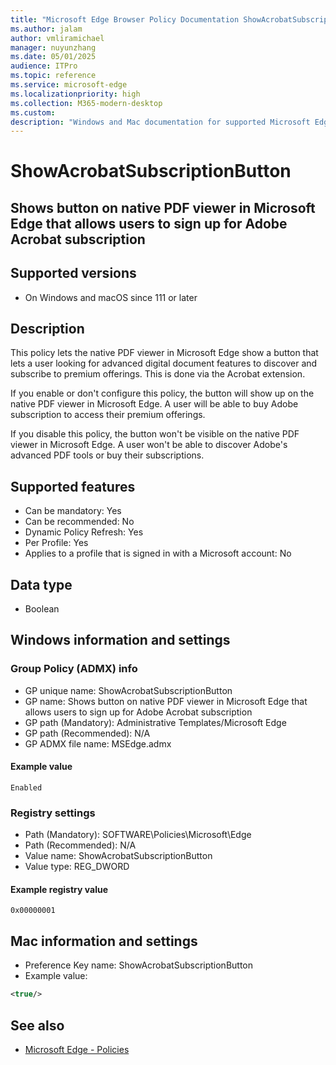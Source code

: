 ```yaml
---
title: "Microsoft Edge Browser Policy Documentation ShowAcrobatSubscriptionButton"
ms.author: jalam
author: vmliramichael
manager: nuyunzhang
ms.date: 05/01/2025
audience: ITPro
ms.topic: reference
ms.service: microsoft-edge
ms.localizationpriority: high
ms.collection: M365-modern-desktop
ms.custom:
description: "Windows and Mac documentation for supported Microsoft Edge Browser policy: Shows button on native PDF viewer in Microsoft Edge that allows users to sign up for Adobe Acrobat subscription"
---
```


<!--THIS FILE IS AUTOMATICALLY GENERATED. MANUAL CHANGES WILL BE OVERWRITTEN.-->
<!--Please contact the Microsoft Edge Manageability team with any questions.-->

# ShowAcrobatSubscriptionButton

## Shows button on native PDF viewer in Microsoft Edge that allows users to sign up for Adobe Acrobat subscription


## Supported versions

- On Windows and macOS since 111 or later

## Description

This policy lets the native PDF viewer in Microsoft Edge show a button that lets a user looking for advanced digital document features to discover and subscribe to premium offerings. This is done via the Acrobat extension.

If you enable or don't configure this policy, the button will show up on the native PDF viewer in Microsoft Edge. A user will be able to buy Adobe subscription to access their premium offerings.

If you disable this policy, the button won't be visible on the native PDF viewer in Microsoft Edge. A user won't be able to discover Adobe's advanced PDF tools or buy their subscriptions.

## Supported features

- Can be mandatory: Yes
- Can be recommended: No
- Dynamic Policy Refresh: Yes
- Per Profile: Yes
- Applies to a profile that is signed in with a Microsoft account: No

## Data type

- Boolean

## Windows information and settings

### Group Policy (ADMX) info

- GP unique name: ShowAcrobatSubscriptionButton
- GP name: Shows button on native PDF viewer in Microsoft Edge that allows users to sign up for Adobe Acrobat subscription
- GP path (Mandatory): Administrative Templates/Microsoft Edge
- GP path (Recommended): N/A
- GP ADMX file name: MSEdge.admx

#### Example value

```
Enabled
```

### Registry settings

- Path (Mandatory): SOFTWARE\Policies\Microsoft\Edge
- Path (Recommended): N/A
- Value name: ShowAcrobatSubscriptionButton
- Value type: REG_DWORD

#### Example registry value

```
0x00000001
```


## Mac information and settings

- Preference Key name: ShowAcrobatSubscriptionButton
- Example value:

```xml
<true/>
```

## See also
- [Microsoft Edge - Policies](../microsoft-edge-policies.md)
